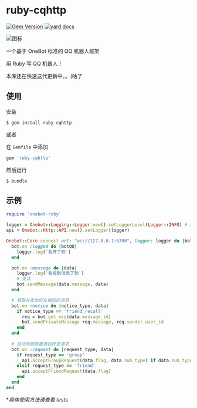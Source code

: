 # ruby-cqhttp

[![Gem Version](https://badge.fury.io/rb/ruby-cqhttp.svg)](https://badge.fury.io/rb/ruby-cqhttp)
[![yard docs](http://img.shields.io/badge/yard-docs-blue.svg)](https://www.rubydoc.info/gems/ruby-cqhttp/)

![图标](https://raw.githubusercontent.com/fantasyzhjk/ruby-cqhttp/main/icon.png)

一个基于 OneBot 标准的 QQ 机器人框架

用 Ruby 写 QQ 机器人！

本库还在快速迭代更新中。。(咕了

## 使用

安装

    $ gem install ruby-cqhttp

或者

在 `Gemfile` 中添加

```ruby
gem 'ruby-cqhttp'
```

然后运行

    $ bundle

## 示例

```ruby
require 'onebot-ruby'

logger = Onebot::Logging::Logger.new().setLoggerLevel(Logger::INFO) # 如果需要 logger 可以直接建立
api = Onebot::Http::API.new().setLogger(logger)

Onebot::Core.connect url: "ws://127.0.0.1:6700", logger: logger do |bot|
  bot.on :logged do |botQQ|
    logger.log('我开了欸')
  end

  bot.on :message do |data|
    logger.log('我收到消息了欸')
    # 复读
    bot.sendMessage(data.message, data)
  end

  # 获取并发出好友撤回的消息
  bot.on :notice do |notice_type, data|
    if notice_type == 'friend_recall'
      req = bot.get_msg(data.message_id)
      bot.sendPrivateMessage req.message, req.sender.user_id
    end
  end
  
  # 自动同意群邀请和好友请求
  bot.on :request do |request_type, data|
    if request_type == 'group'
      api.acceptGroupRequest(data.flag, data.sub_type) if data.sub_type == 'invite'
    elsif request_type == 'friend'
      api.acceptFriendRequest(data.flag)
    end
  end
end
```

**具体使用方法请查看 tests*